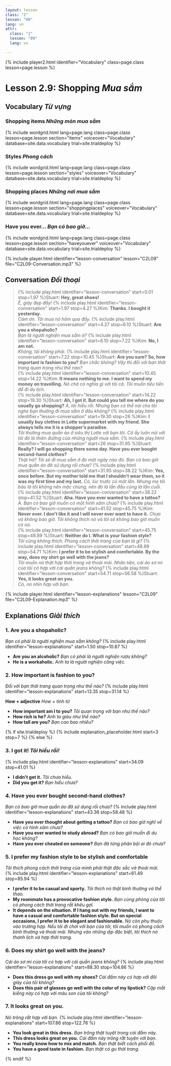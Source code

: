 ```yaml
---
layout: lesson
class: "2"
lesson: "09"
lang: vn
attr:
  class: "2"
  lesson: "09"
  lang: vn

---
```


{% include player2.html identifier="Vocabulary" class=page.class lesson=page.lesson %} 
# Lesson 2.9: Shopping *Mua sắm*

## Vocabulary  *Từ vựng*

### Shopping items *Những món mua sắm*

{% include wordgrid.html lang=page.lang
		class=page.class 
		lesson=page.lesson 
		section="items"
		voiceover="Vocabulary"
		database=site.data.vocabulary 
		trial=site.trialdeploy %}


### Styles  *Phong cách*

{% include wordgrid.html lang=page.lang
		class=page.class 
		lesson=page.lesson 
		section="styles"
		voiceover="Vocabulary"
		database=site.data.vocabulary 
		trial=site.trialdeploy %}



### Shopping places  *Những nơi mua sắm*

{% include wordgrid.html lang=page.lang
		class=page.class 
		lesson=page.lesson 
		section="shoppingplaces"
		voiceover="Vocabulary"
		database=site.data.vocabulary 
		trial=site.trialdeploy %}

### Have you ever...  *Bạn có bao giờ...*

{% include wordgrid.html lang=page.lang
		class=page.class 
		lesson=page.lesson 
		section="haveyouever"
		voiceover="Vocabulary"
		database=site.data.vocabulary 
		trial=site.trialdeploy %}


{% include player.html identifier="lesson-conversation" lesson="C2L09" file="C2L09-Conversation.mp3" %}
## Conversation  *Đối thoại*


> {% include play.html identifier="lesson-conversation" start=0.01 stop=1.97 %}Stuart: **Hey, great shoes!**  
*Ê, giày đẹp đấy!*
> {% include play.html identifier="lesson-conversation" start=1.97 stop=4.27 %}Kim: **Thanks. I bought it yesterday.**  
*Cảm ơn. Tôi mua nó hôm qua đấy.*
> {% include play.html identifier="lesson-conversation" start=4.27 stop=6.10 %}Stuart: **Are you a shopaholic?**  
*Bạn là người nghiện mua sắm à?*
> {% include play.html identifier="lesson-conversation" start=6.10 stop=7.22 %}Kim: **No, I am not.**  
*Không, tôi không phải.*
> {% include play.html identifier="lesson-conversation" start=7.22 stop=10.45 %}Stuart: **Are you sure? So, how important is fashion to you?**
*Bạn chắc không? Vậy thì đối với bạn thời trang quan trọng như thế nào?*  
> {% include play.html identifier="lesson-conversation" start=10.45 stop=14.22 %}Kim: **It means nothing to me. I want to spend my money on travelling.**
*Nó chả có nghĩa gì với tôi cả. Tôi muốn tiêu tiền để đi du lịch.*  
> {% include play.html identifier="lesson-conversation" start=14.22 stop=19.30 %}Stuart: **Ah, I got it. But could you tell me where do you usually go shopping?** 
*À, tôi hiểu rồi. Nhưng bạn có thể nói cho tôi nghe bạn thường đi mua sắm ở đâu không?*
> {% include play.html identifier="lesson-conversation" start=19.30 stop=26 %}Kim: **I usually buy clothes in Lotte supermarket with my friend. She always tells me it is a shopper’s paradise.**  
*Tôi thường mua quần áo ở siêu thị Lotte với bạn tôi. Cô ấy luôn nói với tôi đó là thiên đường của những người mua sắm.*
> {% include play.html identifier="lesson-conversation" start=26 stop=31.95 %}Stuart: **Really? I will go shopping there some day. Have you ever bought second-hand clothes?**  
*Thật hả? Tôi sẽ đi mua sắm ở đó một ngày nào đó. Bạn có bao giờ mua quần áo đã sử dụng rồi chưa?*
> {% include play.html identifier="lesson-conversation" start=31.95 stop=38.22 %}Kim: **Yes, once before. But my mother told me that I shouldn’t wear them, so it was my first time and my last.** 
*Có, lúc trước có một lần. Nhưng mẹ tôi bảo là tôi không nên mặc chúng, nên đó là lần đầu cũng là lần cuối.* 
> {% include play.html identifier="lesson-conversation" start=38.22 stop=41.52 %}Stuart: **Aha. Have you ever wanted to have a tattoo?**  
*À. Bạn có bao giờ muốn có một hình xăm chưa?*
> {% include play.html identifier="lesson-conversation" start=41.52 stop=45.75 %}Kim: **Never ever. I don’t like it and I will never ever want to have it.**
*Chưa và không bao giờ. Tôi không thích nó và tôi sẽ không bao giờ muốn có nó.*  
> {% include play.html identifier="lesson-conversation" start=45.75 stop=48.89 %}Stuart: **Neither do I. What is your fashion style?**  
*Tôi cũng không thích. Phong cách thời trang của bạn là gì?*
> {% include play.html identifier="lesson-conversation" start=48.89 stop=54.71 %}Kim: **I prefer it to be stylish and comfortable. By the way, does my shirt go well with the jeans?**  
*Tôi muốn nó thật hợp thời trang và thoải mái. Nhân tiện, cái áo sơ mi của tôi có hợp với cái quần jeans không?*
> {% include play.html identifier="lesson-conversation" start=54.71 stop=56.58 %}Stuart: **Yes, it looks great on you.**  
*Có, nó nhìn hợp với bạn.*



{% include player.html identifier="lesson-explanations" lesson="C2L09" file="C2L09-Explanation.mp3" %}



## Explanations *Giải thích*
### 1. Are you a shopaholic?
*Bạn có phải là người nghiện mua sắm không?*
{% include play.html identifier="lesson-explanations" start=1.50 stop=10.87 %}

- **Are you an alcoholic?** *Bạn có phải là ngưởi nghiện rượu không?*
- **He is a workaholic.** *Anh ta là người nghiện công việc.*


### 2. How important is fashion to you?
*Đối với bạn thời trang quan trọng như thế nào?*
{% include play.html identifier="lesson-explanations" start=13.35 stop=31.14 %}

**How + adjective**  *How + tính từ*

- **How important am I to you?**  *Tôi quan trọng với bạn như thế nào?*
- **How rich is he?**  *Anh ta giàu như thế nào?*
- **How tall are you?**  *Bạn cao bao nhiêu?*

{% if site.trialdeploy %}
	{% include explanation_placeholder.html start=3 stop=7 %}
	{% else %}

### 3. I got it! *Tôi hiểu rồi!*
{% include play.html identifier="lesson-explanations" start=34.09 stop=41.01 %}

- **I didn't get it.** *Tôi chưa hiểu.*
- **Did you get it?** *Bạn hiểu chưa?*


### 4. Have you ever bought second-hand clothes?
*Bạn có bao giờ mua quần áo đã sử dụng rồi chưa?*
{% include play.html identifier="lesson-explanations" start=43.36 stop=58.48 %}

- **Have you ever thought about getting a tattoo?** *Bạn có bao giờ nghĩ về việc có hình xăm chưa?*
- **Have you ever wanted to study abroad?** *Bạn có bao giờ muốn đi du học không?*
- **Have you ever cheated on someone?** *Bạn đã từng phản bội ai đó chưa?* 

### 5. I prefer my fashion style to be stylish and comfortable
*Tôi thích phong cách thời trang của mình phải thật đặc sắc và thoải mái.*
{% include play.html identifier="lesson-explanations" start=61.49 stop=85.94 %}

- **I prefer it to be casual and sporty.**  *Tôi thích nó thật bình thường và thể thao.*
- **My roommate has a provocative fashion style.**  *Bạn cùng phòng của tôi có phong cách thời trang rất khêu gợi.*
- **It depends on the situation. If I hang out with my friends, I want to have a casual and comfortable fashion style. But on special occasions, I prefer it to be elegant and fashionable.**  *Nó còn phụ thuộc vào trường hợp. Nếu tôi đi chơi với bạn của tôi, tôi muốn có phong cách bình thường và thoải mái. Nhưng vào những dịp đặc biệt, tôi thích nó thanh lịch và hợp thời trang.*

### 6. Does my shirt go well with the jeans?
*Cái áo sơ mi của tôi có hợp với cái quần jeans không?*
{% include play.html identifier="lesson-explanations" start=88.30 stop=104.66 %}

- **Does this dress go well with my shoes?** *Cái đầm này có hợp với đôi giày của tôi không?*
- **Does this pair of glasses go well with the color of my lipstick?** *Cặp mắt kiếng này có hợp với màu son của tôi không?*

### 7. It looks great on you.
*Nó trông rất hợp với bạn.*
{% include play.html identifier="lesson-explanations" start=107.86 stop=122.76 %}

- **You look great in this dress.** *Bạn trông thật tuyệt trong cái đầm này.*
- **This dress looks great on you.** *Cái đầm này trông rất tuyện với bạn.*
- **You really know how to mix and match.** *Bạn thật biết cách phối đồ.*
- **You have a good taste in fashion.** *Bạn thật có gu thời trang.*

{% endif %}
